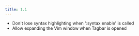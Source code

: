 ```yaml
---
title: 1.1
---
```


-   Don't lose syntax highlighting when ':syntax enable' is called
-   Allow expanding the Vim window when Tagbar is opened
